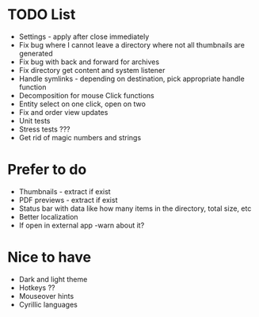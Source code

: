 # TODO List

* Settings - apply after close immediately
* Fix bug where I cannot leave a directory where not all thumbnails are generated
* Fix bug with back and forward for archives
* Fix directory get content and system listener
* Handle symlinks - depending on destination, pick appropriate handle function
* Decomposition for mouse Click functions
* Entity select on one click, open on two
* Fix and order view updates
* Unit tests
* Stress tests ???
* Get rid of magic numbers and strings

# Prefer to do

* Thumbnails - extract if exist
* PDF previews - extract if exist
* Status bar with data like how many items in the directory, total size, etc
* Better localization
* If open in external app -warn about it?

# Nice to have

* Dark and light theme
* Hotkeys ??
* Mouseover hints
* Cyrillic languages
